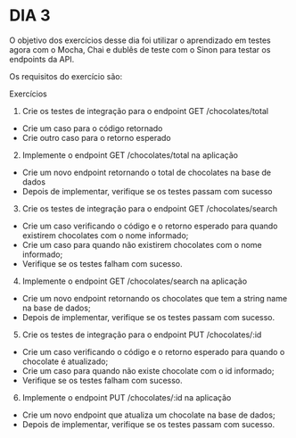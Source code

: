 # DIA 3

O objetivo dos exercícios desse dia foi utilizar o aprendizado em testes agora com o Mocha, Chai e dublês de teste com o Sinon para testar os endpoints da API.

Os requisitos do exercício são:

Exercícios

1. Crie os testes de integração para o endpoint GET /chocolates/total
  * Crie um caso para o código retornado
  * Crie outro caso para o retorno esperado

2. Implemente o endpoint GET /chocolates/total na aplicação
  * Crie um novo endpoint retornando o total de chocolates na base de dados
  * Depois de implementar, verifique se os testes passam com sucesso

3. Crie os testes de integração para o endpoint GET /chocolates/search
  * Crie um caso verificando o código e o retorno esperado para quando existirem chocolates com o nome informado;
  * Crie um caso para quando não existirem chocolates com o nome informado;
  * Verifique se os testes falham com sucesso.

4. Implemente o endpoint GET /chocolates/search na aplicação
  * Crie um novo endpoint retornando os chocolates que tem a string name na base de dados;
  * Depois de implementar, verifique se os testes passam com sucesso.

5. Crie os testes de integração para o endpoint PUT /chocolates/:id
  * Crie um caso verificando o código e o retorno esperado para quando o chocolate é atualizado;
  * Crie um caso para quando não existe chocolate com o id informado;
  * Verifique se os testes falham com sucesso.

6. Implemente o endpoint PUT /chocolates/:id na aplicação
  * Crie um novo endpoint que atualiza um chocolate na base de dados;
  * Depois de implementar, verifique se os testes passam com sucesso.

